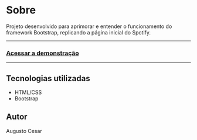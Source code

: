# Sobre
Projeto desenvolvido para aprimorar e entender o funcionamento do framework Bootstrap, replicando a página inicial do Spotify.

---

<h3>
	<a href="https://augustocesartoporowicz.github.io/Spotify-clone/">Acessar a demonstração</a>
</h3>

---

## Tecnologias utilizadas
- HTML/CSS
- Bootstrap


## Autor
Augusto Cesar